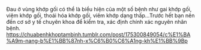 Đau ở vùng khớp gối có thể là biểu hiện của một số bệnh như gai khớp gối, viêm khớp gối, thoái hóa khớp gối, viêm khớp dạng thấp…Trước hết bạn nên đến cơ sở y tế chuyên khoa để kiểm tra, xác định chính xác nguyên nhân bệnh. 
https://chuabenhkhoptambinh.tumblr.com/post/175300849054/c%E1%BA%A9m-nang-b%E1%BB%87nh-x%C6%B0%C6%A1ng-kh%E1%BB%9Bp
